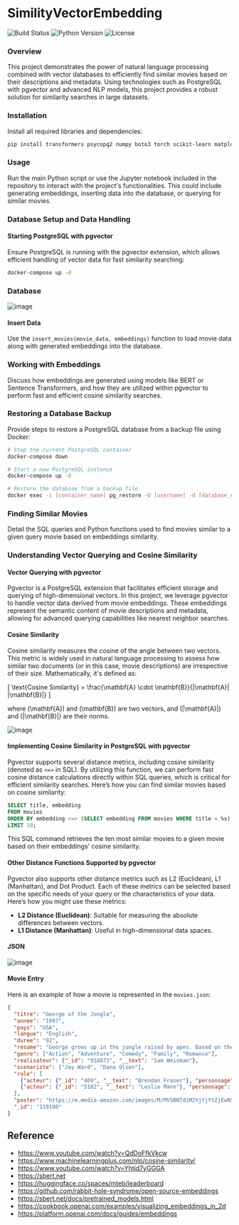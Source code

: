 # SimilityVectorEmbedding

![Build Status](https://img.shields.io/badge/build-passing-brightgreen)
![Python Version](https://img.shields.io/badge/python-3.8-blue)
![License](https://img.shields.io/badge/license-MIT-green)

### Overview
This project demonstrates the power of natural language processing combined with vector databases to efficiently find similar movies based on their descriptions and metadata. Using technologies such as PostgreSQL with pgvector and advanced NLP models, this project provides a robust solution for similarity searches in large datasets.

### Installation
Install all required libraries and dependencies:
```bash
pip install transformers psycopg2 numpy boto3 torch scikit-learn matplotlib nltk sentence-transformers
```

### Usage
Run the main Python script or use the Jupyter notebook included in the repository to interact with the project's functionalities. This could include generating embeddings, inserting data into the database, or querying for similar movies.

### Database Setup and Data Handling

#### Starting PostgreSQL with pgvector
Ensure PostgreSQL is running with the pgvector extension, which allows efficient handling of vector data for fast similarity searching:
```bash
docker-compose up -d
```
### Database

![image](https://github.com/AlgoETS/SimilityVectorEmbedding/assets/13888068/86c8b625-8fc6-4727-9c9c-efaf85cc88d1)


#### Insert Data
Use the `insert_movies(movie_data, embeddings)` function to load movie data along with generated embeddings into the database.

### Working with Embeddings
Discuss how embeddings are generated using models like BERT or Sentence Transformers, and how they are utilized within pgvector to perform fast and efficient cosine similarity searches.

### Restoring a Database Backup
Provide steps to restore a PostgreSQL database from a backup file using Docker:
```bash
# Stop the current PostgreSQL container
docker-compose down

# Start a new PostgreSQL instance
docker-compose up -d

# Restore the database from a backup file
docker exec -i [container_name] pg_restore -U [username] -d [database_name] < [backup_file_path]
```

### Finding Similar Movies
Detail the SQL queries and Python functions used to find movies similar to a given query movie based on embeddings similarity.

### Understanding Vector Querying and Cosine Similarity

#### Vector Querying with pgvector
Pgvector is a PostgreSQL extension that facilitates efficient storage and querying of high-dimensional vectors. In this project, we leverage pgvector to handle vector data derived from movie embeddings. These embeddings represent the semantic content of movie descriptions and metadata, allowing for advanced querying capabilities like nearest neighbor searches.

#### Cosine Similarity
Cosine similarity measures the cosine of the angle between two vectors. This metric is widely used in natural language processing to assess how similar two documents (or in this case, movie descriptions) are irrespective of their size. Mathematically, it's defined as:

\[ \text{Cosine Similarity} = \frac{\mathbf{A} \cdot \mathbf{B}}{\|\mathbf{A}\| \|\mathbf{B}\|} \]

where \(\mathbf{A}\) and \(\mathbf{B}\) are two vectors, and \(\|\mathbf{A}\|\) and \(\|\mathbf{B}\|\) are their norms.

![image](https://github.com/AlgoETS/SimilityVectorEmbedding/assets/13888068/c86756b1-0afe-4f52-b547-00cf4ee81aab)


#### Implementing Cosine Similarity in PostgreSQL with pgvector
Pgvector supports several distance metrics, including cosine similarity (denoted as `<=>` in SQL). By utilizing this function, we can perform fast cosine distance calculations directly within SQL queries, which is critical for efficient similarity searches. Here’s how you can find similar movies based on cosine similarity:

```sql
SELECT title, embedding
FROM movies
ORDER BY embedding <=> (SELECT embedding FROM movies WHERE title = %s) ASC
LIMIT 10;
```

This SQL command retrieves the ten most similar movies to a given movie based on their embeddings' cosine similarity.

#### Other Distance Functions Supported by pgvector
Pgvector also supports other distance metrics such as L2 (Euclidean), L1 (Manhattan), and Dot Product. Each of these metrics can be selected based on the specific needs of your query or the characteristics of your data. Here’s how you might use these metrics:

- **L2 Distance (Euclidean)**: Suitable for measuring the absolute differences between vectors.
- **L1 Distance (Manhattan)**: Useful in high-dimensional data spaces.

#### JSON

![image](https://github.com/AlgoETS/SimilityVectorEmbedding/assets/13888068/608bc866-b092-4e73-81d8-be37ca5ad800)

#### Movie Entry
Here is an example of how a movie is represented in the `movies.json`:
```json
{
  "titre": "George of the Jungle",
  "annee": "1997",
  "pays": "USA",
  "langue": "English",
  "duree": "92",
  "resume": "George grows up in the jungle raised by apes. Based on the Cartoon series.",
  "genre": ["Action", "Adventure", "Comedy", "Family", "Romance"],
  "realisateur": {"_id": "918873", "__text": "Sam Weisman"},
  "scenariste": ["Jay Ward", "Dana Olsen"],
  "role": [
    {"acteur": {"_id": "409", "__text": "Brendan Fraser"}, "personnage": "George of the Jungle"},
    {"acteur": {"_id": "5182", "__text": "Leslie Mann"}, "personnage": "Ursula Stanhope"}
  ],
  "poster": "https://m.media-amazon.com/images/M/MV5BNTdiM2VjYjYtZjEwNS00ZWU5LWFkZGYtZGYxMDcwMzY1OTEzL2ltYWdlL2ltYWdlXkEyXkFqcGdeQXVyMTczNjQwOTY@._V1_SY150_CR0,0,101,150_.jpg",
  "_id": "119190"
}
```

## Reference
- https://www.youtube.com/watch?v=QdDoFfkVkcw
- https://www.machinelearningplus.com/nlp/cosine-similarity/
- https://www.youtube.com/watch?v=Yhtjd7yGGGA
- https://sbert.net
- https://huggingface.co/spaces/mteb/leaderboard
- https://github.com/rabbit-hole-syndrome/open-source-embeddings
- https://sbert.net/docs/pretrained_models.html
- https://cookbook.openai.com/examples/visualizing_embeddings_in_2d
- https://platform.openai.com/docs/guides/embeddings
